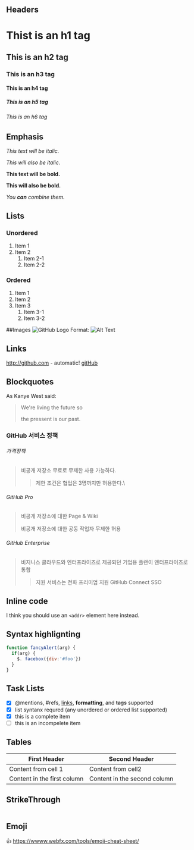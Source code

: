 ## Headers
# Thist is an h1 tag
## This is an h2 tag
### This is an h3 tag
#### This is an h4 tag
##### This is an h5 tag
###### This is an h6 tag

## Emphasis
*This text will be italic.*

_This will also be italic._

**This text will be bold.**

__This will also be bold.__

_You **can** combine them._

## Lists
### Unordered
1. Item 1
2. Item 2
   1. Item 2-1
   2. Item 2-2
### Ordered
1. Item 1
2. Item 2
3. Item 3
   1. Item 3-1
   2. Item 3-2
 
##Images
![GitHub Logo](/images/logo.png)
Format: ![Alt Text](url)

## Links
http://github.com - automatic!
[gitHub](http://github.com)

## Blockquotes
As Kanye West said:
>We're living the future so
>
>the pressent is our past.

### GitHub 서비스 정책
###### 가격정책
> 비공개 저장소 무료로 무제한 사용 가능하다.
>> 제한 조건은 협업은 3명까지만 허용한다.\

###### GitHub Pro
> 비공개 저장소에 대한 Page & Wiki
> 
> 비공개 저장소에 대한 공동 작업자 무제한 허용

###### GitHub Enterprise
> 비지니스 클라우드와 엔터프라이즈로 제공되던 기업용 플랜이 엔터프라이즈로 통합
>> 지원 서비스는 전화
>> 프리미엄 지원
>> GitHub Connect
>> SSO

## Inline code
I think you should use an `<addr>` element here instead.

## Syntax highlignting
```javascript
function fancyAlert(arg) {
  if(arg) {
    $. facebox({div:'#foo'})
  }
}
```

## Task Lists
- [x] @mentions, #refs, [links](), **formatting**, and <del> tags</del> supported
- [x] list syntanx requred (any unordered or ordered list supported)
- [x] this is a complete item
- [ ] this is an incompelete item

## Tables
First Header | Second Header
-------------| -------------
Content from cell 1 | Content from cell2
Content in the first column | Content in the second column

## StrikeThrough
~~~abc~~~
~~~
## Emoji
👍
https://wwww.webfx.com/tools/emoji-cheat-sheet/

